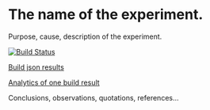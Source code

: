 # The name of the experiment.

Purpose, cause, description of the experiment.

[![Build Status](https://travis-ci.org/evolvator/travis-benchmark-blueprint.svg?branch=master)](https://travis-ci.org/evolvator/travis-benchmark-blueprint)

[Build json results](https://github.com/evolvator/travis-benchmark-blueprint/tree/results)

[Analytics of one build result](https://qxnow01l99.codesandbox.io/%7B%22path%22%3A%22https%3A%2F%2Fraw.githubusercontent.com%2Fevolvator%2Ftravis-benchmark-blueprints%2Fresults%2F388030055.json%22%2C%22sorted%22%3A[%7B%22id%22%3A%22suite%22%2C%22desc%22%3Atrue%7D%2C%7B%22id%22%3A%22os%22%2C%22desc%22%3Afalse%7D%2C%7B%22id%22%3A%22platform%22%2C%22desc%22%3Afalse%7D%2C%7B%22id%22%3A%22version%22%2C%22desc%22%3Atrue%7D%2C%7B%22id%22%3A%22percent%22%2C%22desc%22%3Atrue%7D]%2C%22filtered%22%3A[%7B%22id%22%3A%22version%22%2C%22value%22%3A%7B%22allowed%22%3A[%2210.3.0%22]%2C%22regexp%22%3A%22%22%7D%7D%2C%7B%22id%22%3A%22suite%22%2C%22value%22%3A%7B%22allowed%22%3A[%22512%20cycles%22%2C%221%20cycles%22%2C%22256%20cycles%22]%2C%22regexp%22%3A%22%22%7D%7D%2C%7B%22id%22%3A%22os%22%2C%22value%22%3A%7B%22allowed%22%3A[%22Linux%2064-bit%22]%2C%22regexp%22%3A%22%22%7D%7D]%2C%22page%22%3A0%2C%22pageSize%22%3A50%7D)

Conclusions, observations, quotations, references...